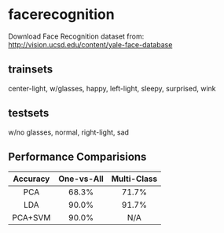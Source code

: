 # facerecognition
Download Face Recognition dataset from: http://vision.ucsd.edu/content/yale-face-database

## trainsets
center-light, w/glasses, happy, left-light, sleepy, surprised, wink
## testsets
w/no glasses, normal, right-light, sad

## Performance Comparisions
| Accuracy | One-vs-All | Multi-Class |
|:--------:|:--------------:|:------:|
| PCA | 68.3% | 71.7% |
| LDA | 90.0% | 91.7% |
| PCA+SVM | 90.0% | N/A |
